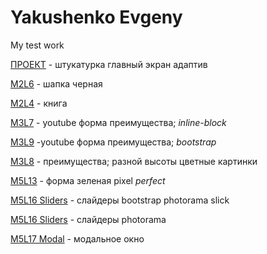 # Yakushenko Evgeny
My test work

[ПРОЕКТ](https://YakushenkoES.github.io/project/Index.html "Проект") - штукатурка главный экран адаптив

[M2L6](https://YakushenkoES.github.io/M2L6/Index.html "шапка черная") - шапка черная

[M2L4](https://YakushenkoES.github.io/M2L4/Index.html "книга") - книга

[M3L7](https://YakushenkoES.github.io/M3L7/Index.html "верстка через inline-block") - youtube форма преимущества; *inline-block*

[M3L9](https://YakushenkoES.github.io/M3L9/Index.html "Мой первый урок") -youtube форма преимущества; *bootstrap*

[M3L8](https://YakushenkoES.github.io/M3L8/Index.html "верстка через bootstrap") - преимущества; разной высоты цветные картинки

[M5L13](https://YakushenkoES.github.io/M5L13/Index.html "Pixel perfect") - форма зеленая pixel *perfect*


[M5L16 Sliders](https://YakushenkoES.github.io/M5L16/Index.html "слайдеры") - слайдеры bootstrap photorama slick

[M5L16 Sliders](https://YakushenkoES.github.io/M5L16/Index2.html "слайдеры") - слайдеры photorama

[M5L17 Modal](https://YakushenkoES.github.io/M5L17/Index.html "модальное окно") - модальное окно
